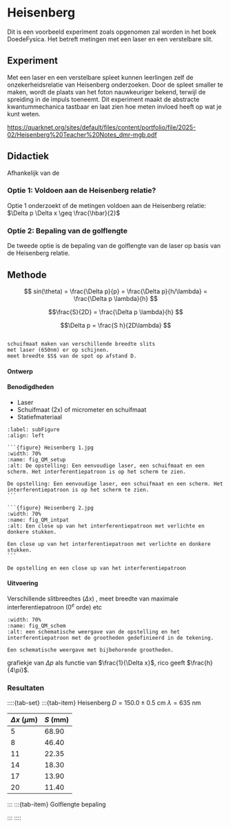 # Heisenberg
Dit is een voorbeeld experiment zoals opgenomen zal worden in het boek DoedeFysica. Het betreft metingen met een laser en een verstelbare slit.

## Experiment
Met een laser en een verstelbare spleet kunnen leerlingen zelf de onzekerheidsrelatie van Heisenberg onderzoeken. Door de spleet smaller te maken, wordt de plaats van het foton nauwkeuriger bekend, terwijl de spreiding in de impuls toeneemt. Dit experiment maakt de abstracte kwantummechanica tastbaar en laat zien hoe meten invloed heeft op wat je kunt weten.

https://quarknet.org/sites/default/files/content/portfolio/file/2025-02/Heisenberg%20Teacher%20Notes_dmr-mgb.pdf

## Didactiek

Afhankelijk van de 

### Optie 1: Voldoen aan de Heisenberg relatie?
Optie 1 onderzoekt of de metingen voldoen aan de Heisenberg relatie: $\Delta p \Delta x \geq \frac{\hbar}{2}$

### Optie 2: Bepaling van de golflengte
De tweede optie is de bepaling van de golflengte van de laser op basis van de Heisenberg relatie.


## Methode

$$ sin(\theta) = \frac{\Delta p}{p} = \frac{\Delta p}{h/\lambda} = \frac{\Delta p \lambda}{h} $$

$$\frac{S}{2D} = \frac{\Delta p \lambda}{h} $$

$$\Delta p = \frac{S h}{2D\lambda} $$

```{tip} Didactiek

schuifmaat maken van verschillende breedte slits
met laser (650nm) er op schijnen.
meet breedte $S$ van de spot op afstand D.
```


#### Ontwerp

#### Benodigdheden
* Laser
* Schuifmaat (2x) of micrometer en schuifmaat
* Statiefmateriaal

````{figure}
:label: subFigure
:align: left

```{figure} Heisenberg 1.jpg
:width: 70%
:name: fig_QM_setup
:alt: De opstelling: Een eenvoudige laser, een schuifmaat en een scherm. Het interferentiepatroon is op het scherm te zien.

De opstelling: Een eenvoudige laser, een schuifmaat en een scherm. Het interferentiepatroon is op het scherm te zien.
```

```{figure} Heisenberg 2.jpg
:width: 70%
:name: fig_QM_intpat
:alt: Een close up van het interferentiepatroon met verlichte en donkere stukken.

Een close up van het interferentiepatroon met verlichte en donkere stukken.
```

De opstelling en een close up van het interferentiepatroon
````

#### Uitvoering
Verschillende slitbreedtes ($\Delta x$) ,
meet breedte van maximale interferentiepatroon ($0^e$ orde)
etc

```{figure} Heisenberg schematisch.png
:width: 70%
:name: fig_QM_schem 
:alt: een schematische weergave van de opstelling en het interferentiepatroon met de grootheden gedefinieerd in de tekening.

Een schematische weergave met bijbehorende grootheden.
```

grafiekje van $\Delta p$ als functie van $\frac{1}{\Delta x}$, rico geeft $\frac{h}{4\pi}$.

### Resultaten


::::{tab-set}
:::{tab-item} Heisenberg
$D = 150.0 \pm 0.5$ cm
$\lambda = 635$ nm

|$\Delta x$ ($\mu$m) | $S$ (mm) |
| --- | --- |
| 5 | 68.90 |
| 8 | 46.40 |
| 11 | 22.35 |
| 14 | 18.30 |
| 17 | 13.90 |
| 20 | 11.40 |
:::
:::{tab-item} Golflengte bepaling

:::
::::



